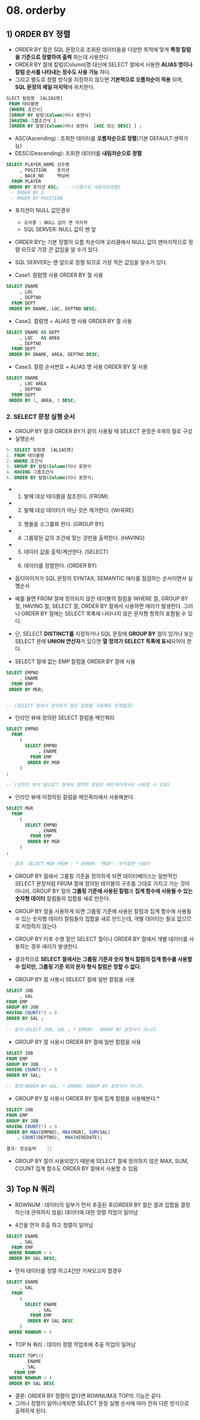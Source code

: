 # 08. orderby



##  1) ORDER BY 정렬

- ORDER BY 절은 SQL 문장으로 조회된 데이터들을 다양한 목적에 맞게 **특정 칼럼을 기준으로 정렬하여 출력** 하는데 사용한다.
- ORDER BY 절에 칼럼(Column)명 대신에 SELECT 절에서 사용한 **ALIAS 명이나 칼럼 순서를 나타내는 정수도 사용 가능** 하다.
- 그리고 별도로 정렬 방식을 지정하지 않으면 **기본적으로 오름차순이 적용** 되며, **SQL 문장의 제일 마지막**에 위치한다.



```sql
SLECT 칼럼명  [ALIAS명] 
 FROM 테이블명   
 [WHERE 조건식]   
 [GROUP BY 칼럼(Column)이나 표현식]   
 [HAVING 그룹조건식 ]   
 [ORDER BY 칼럼(Column)이나 표현식  [ASC 또는 DESC] ] ;
```

- ASC(Ascending) : 조회한 데이터를 **오름차순으로 정렬**(기본 DEFAULT:생략가능)
- DESC(Descending): 조회한 데이터를 **내림차순으로 정렬**



```sql
SELECT PLAYER_NAME 선수명   
     , POSITION    포지션   
     , BACK_NO     백넘버   
  FROM PLAYER   
 ORDER BY 포지션 ASC;   --(이름으로 내림차순정렬) 
 -- ORDER BY 2   
 -- ORDER BY POSITION
```

- 포지션이 NULL 값인경우
  - `오라클 : NULL 값이 맨 마지막` 
  - SQL SERVER: NULL 값이 맨 앞

- ORDER BY는 기본 정렬이 오름 차순이며 오라클에서 NULL 값이 맨마지막으로 정렬 되므로 가장 큰 값임을 알 수가 있다.
- SQL SERVER는 맨 앞으로 정렬 되므로 가장 적은 값임을 알수가 있다.



- Case1. 칼럼명 사용 ORDER BY 절 사용

```sql
SELECT DNAME   
     , LOC   
     , DEPTNO   
  FROM DEPT   
 ORDER BY DNAME, LOC, DEPTNO DESC;
```



- Case2. 칼럼명 + ALIAS 명 사용 ORDER BY 절 사용

```sql
SELECT DNAME AS DEPT   
     , LOC   AS AREA   
     , DEPTNO   
  FROM DEPT   
 ORDER BY DNAME, AREA, DEPTNO DESC;
```



- Case3. 칼럼 순서번호 + ALIAS 명 사용 ORDER BY 절 사용

```sql
SELECT DNAME   
     , LOC AREA   
     , DEPTNO   
  FROM DEPT   
 ORDER BY 1, AREA, 3 DESC;
```



### 2. SELECT 문장 실행 순서

- GROUP BY 절과 ORDER BY가 같이 사용될 때 SELECT 문장은 6개의 절로 구성
- 실행순서

```sql
5. SELECT 칼럼명  [ALIAS명]   
1. FROM 테이블명   
2. WHERE 조건식   
3. GROUP BY 칼럼(Column)이나 표현식   
4. HAVING 그룹조건식   
6. ORDER BY 칼럼(Column)이나 표현식;
```

- 1. 발췌 대상 테이블을 참조한다. (FROM)
- 2. 발췌 대상 데이터가 아닌 것은 제거한다. (WHERE)
- 3. 행들을 소그룹화 한다. (GROUP BY)
- 4. 그룹핑된 값의 조건에 맞는 것만을 출력한다. (HAVING)
- 5. 데이터 값을 출력/계산한다. (SELECT)
- 6. 데이터를 정렬한다. (ORDER BY)
- 옵티마이저가 SQL 문장의 SYNTAX, SEMANTIC 에러를 점검하는 순서이면서 실행순서



- 예를 들면 FROM 절에 정의되지 않은 테이블의 칼럼을 WHERE 절, GROUP BY 절, HAVING 절, SELECT 절, ORDER BY 절에서 사용하면 에러가 발생한다. 그러나 ORDER BY 절에는 SELECT 목록에 나타나지 않은 문자형 항목이 포함될 수 있다.
- 단, SELECT **DISTINCT를** 지정하거나 SQL 문장에 **GROUP BY** 절이 있거나 또는 SELECT 문에 **UNION 연산자**가 있으면 **열 정의가 SELECT 목록에 표시**되어야 한다.



- SELECT 절에 없는 EMP 칼럼을 ORDER BY 절에 사용

```sql
SELECT EMPNO   
     , ENAME   
  FROM EMP   
 ORDER BY MGR;


-- (SELECT 절에서 정의하지 않은 칼럼을 사용해도 문제없음)
```



- 인라인 뷰에 정의된 SELECT 칼럼을 메인쿼리

```sql
SELECT EMPNO   
  FROM
     (   
       SELECT EMPNO   
            , ENAME   
         FROM EMP   
        ORDER BY MGR   
     )
;   
  
-- (인라인 뷰의 SELECT 절에서 정의한 칼럼은 메인쿼리에서도 사용할 수 있음) 
```





- 인라인 뷰에 미정의된 칼럼을 메인쿼리에서 사용해본다.

```sql
SELECT MGR   
  FROM
     (   
       SELECT EMPNO   
            , ENAME   
         FROM EMP   
        ORDER BY MGR   
     )
;   

-- 결과: SELECT MGR FROM ; * ERROR: "MGR": 부적합한 식별자
```

- GROUP BY 절에서 그룹핑 기준을 정의하게 되면 데이터베이스는 일반적인 SELECT 문장처럼 FROM 절에 정의된 테이블의 구조를 그대로 가지고 가는 것이 아니라, GROUP BY 절의 **그룹핑 기준에 사용된 칼럼**과 **집계 함수에 사용될 수 있는 숫자형 데이터** 칼럼들의 집합을 새로 만든다.
- GROUP BY 절을 사용하게 되면 그룹핑 기준에 사용된 칼럼과 집계 함수에 사용될 수 있는 숫자형 데이터 칼럼들의 집합을 새로 만드는데, 개별 데이터는 필요 없으므로 저장하지 않는다.
- GROUP BY 이후 수행 절인 SELECT 절이나 ORDER BY 절에서 개별 데이터를 사용하는 경우 에러가 발생한다.
- 결과적으로 **SELECT 절에서는 그룹핑 기준과 숫자 형식 칼럼의 집계 함수를 사용할 수 있지만, 그룹핑 기준 외의 문자 형식 칼럼은 정할 수 없다.**



- GROUP BY 절 사용시 SELECT 절에 일반 칼럼을 사용

```sql
SELECT JOB   
     , SAL   
FROM EMP   
GROUP BY JOB 
HAVING COUNT(*) > 0   
ORDER BY SAL ;
   
-- 결과:SELECT JOB, SAL ; * ERROR:  GROUP BY 표현식이 아니다.
```



- GROUP BY 절 사용시 ORDER BY 절에 일반 칼럼을 사용

```sql
SELECT JOB   
FROM EMP   
GROUP BY JOB   
HAVING COUNT(*) > 0   
ORDER BY SAL;   

-- 결과:ORDER BY SAL; * ERROR: GROUP BY 표현식이 아니다. 
```





- GROUP BY 절 사용시 ORDER BY 절에 집계 칼럼을 사용해본다.*

```sql
SELECT JOB   
FROM EMP   
GROUP BY JOB   
HAVING COUNT(*) > 0   
ORDER BY MAX(EMPNO), MAX(MGR), SUM(SAL)
    , COUNT(DEPTNO),  MAX(HIREDATE);  
  
결과: 정상출력    ||
```

- GROUP BY 절이 사용되었기 때문에 SELECT 절에 정의하지 않은 MAX, SUM, COUNT 집계 함수도 ORDER BY 절에서 사용할 수 있음



## 3) Top N 쿼리

- ROWNUM : 데이터의 일부가 먼저 추출된 후(ORDER BY 절은 결과 집합을 결정하는데 관여하지 않음) 데이터에 대한 정렬 작업이 일어남



- 4건을 먼저 추출 하고 정렬이 일어남

```sql
SELECT ENAME   
     , SAL   
  FROM EMP   
 WHERE ROWNUM < 4   
 ORDER BY SAL DESC;
```



- 먼저 데이터를 정렬 하고4건만 가져오고자 할경우

```sql
SELECT ENAME   
     , SAL   
  FROM
     (   
       SELECT ENAME   
            , SAL   
         FROM EMP   
        ORDER BY SAL DESC   
     )   
 WHERE ROWNUM < 4 
```



- TOP N 쿼리 : 데이터 정렬 작업후에 추출 작업이 일어남

```sql
 SELECT TOP(4)
        ENAME
      , SAL
   FROM EMP
 WHERE ROWNUM < 4
 ORDER BY SAL DESC
```



- 결론: ORDER BY 정렬이 없다면 ROWNUM과 TOP의 기능은 같다.
- 그러나 정렬이 일어나게되면 SELECT 문장 실행 순서에 따라 전혀 다른 방식으로 출력하게 된다.
